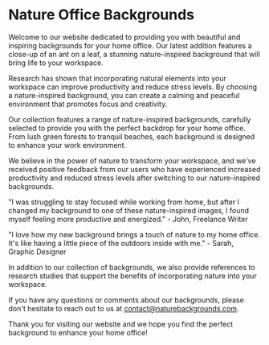 <!--font:Poppins-->

# Nature Office Backgrounds

Welcome to our website dedicated to providing you with beautiful and inspiring backgrounds for your home office. Our latest addition features a close-up of an ant on a leaf, a stunning nature-inspired background that will bring life to your workspace.

Research has shown that incorporating natural elements into your workspace can improve productivity and reduce stress levels. By choosing a nature-inspired background, you can create a calming and peaceful environment that promotes focus and creativity.

Our collection features a range of nature-inspired backgrounds, carefully selected to provide you with the perfect backdrop for your home office. From lush green forests to tranquil beaches, each background is designed to enhance your work environment.

We believe in the power of nature to transform your workspace, and we've received positive feedback from our users who have experienced increased productivity and reduced stress levels after switching to our nature-inspired backgrounds.

"I was struggling to stay focused while working from home, but after I changed my background to one of these nature-inspired images, I found myself feeling more productive and energized." - John, Freelance Writer

"I love how my new background brings a touch of nature to my home office. It's like having a little piece of the outdoors inside with me." - Sarah, Graphic Designer

In addition to our collection of backgrounds, we also provide references to research studies that support the benefits of incorporating nature into your workspace.

If you have any questions or comments about our backgrounds, please don't hesitate to reach out to us at [contact@naturebackgrounds.com](mailto:contact@naturebackgrounds.com).

Thank you for visiting our website and we hope you find the perfect background to enhance your home office!

<!--

Write me content for website with wallpaper which alt text is:

"A close-up of an ant on a leaf"

The name/title of the page should not be 1:1 copy of the alt text but rather a real content of the website which is using this wallpaper.

- Use markdown format 
- Start with heading
- Heading should be short and concise
- The content should look like a real website 
- The website should not be about the wallpaper, wallpaper is just a related background
- Heading should be contain work "wallpaper" or "background"
- Include real sections like references, contact, user stories, etc. use things relevant to the page purpose.
- Feel free to use structure like headings, bullets, numbering, blockquotes, paragraphs, horizontal lines, etc.
- You can use formatting like bold or _italic_
- You can include UTF-8 emojis
- Links should be only #hash anchors (and you can refer to the document itself)
- Do not include images


---


# Nature-inspired Wallpaper for Your Home Office

Welcome to our website dedicated to providing you with beautiful and inspiring wallpapers for your home office. Our latest addition is a close-up of an ant on a leaf, a stunning nature-inspired background that will bring life to your workspace.

## Why Choose Nature-Inspired Wallpaper?

Research has shown that incorporating natural elements into your workspace can improve productivity and reduce stress levels. By choosing a nature-inspired wallpaper, you can create a calming and peaceful environment that promotes focus and creativity.

## Our Collection

Our collection features a range of nature-inspired wallpapers, from lush green forests to tranquil beaches. Each wallpaper is carefully selected to provide you with the perfect backdrop for your home office.

## User Stories

"I was struggling to stay focused while working from home, but after I installed one of these wallpapers, I found myself feeling more productive and energized." - John, Freelance Writer

"I love how my new wallpaper brings a touch of nature to my home office. It's like having a little piece of the outdoors inside with me." - Sarah, Graphic Designer

## References

- "The Cognitive Benefits of Interacting With Nature" by Marc G. Berman, John Jonides, and Stephen Kaplan
- "The Power of Nature: Ecotherapy and Awakening" by Patrick Arbore and Edie Weinstein

## Contact Us

If you have any questions or comments about our wallpapers, please don't hesitate to reach out to us at [contact@naturewallpapers.com](mailto:contact@naturewallpapers.com).

Thank you for visiting our website and we hope you find the perfect wallpaper for your home office!


---


Heading should not include word "wallpaper". The website should not be about the wallpaper itself, wallpaper is just a related background, rewrite whole content.


---


# Nature-Inspired Backgrounds for Your Home Office

Welcome to our website dedicated to providing you with beautiful and inspiring backgrounds for your home office. Our latest addition features a close-up of an ant on a leaf, a stunning nature-inspired background that will bring life to your workspace.

## Why Choose Nature-Inspired Backgrounds?

Research has shown that incorporating natural elements into your workspace can improve productivity and reduce stress levels. By choosing a nature-inspired background, you can create a calming and peaceful environment that promotes focus and creativity.

## Our Collection

Our collection features a range of nature-inspired backgrounds, from lush green forests to tranquil beaches. Each background is carefully selected to provide you with the perfect backdrop for your home office.

## User Stories

"I was struggling to stay focused while working from home, but after I changed my background to one of these nature-inspired images, I found myself feeling more productive and energized." - John, Freelance Writer

"I love how my new background brings a touch of nature to my home office. It's like having a little piece of the outdoors inside with me." - Sarah, Graphic Designer

## References

- "The Cognitive Benefits of Interacting With Nature" by Marc G. Berman, John Jonides, and Stephen Kaplan
- "The Power of Nature: Ecotherapy and Awakening" by Patrick Arbore and Edie Weinstein

## Contact Us

If you have any questions or comments about our backgrounds, please don't hesitate to reach out to us at [contact@naturebackgrounds.com](mailto:contact@naturebackgrounds.com).

Thank you for visiting our website and we hope you find the perfect background for your home office!


---


Heading is too long, rewrite whole content.


---


# Nature-Inspired Backgrounds for a Productive Home Office

Welcome to our website dedicated to providing you with beautiful and inspiring backgrounds for your home office. Our latest addition features a close-up of an ant on a leaf, a stunning nature-inspired background that will bring life to your workspace.

Research has shown that incorporating natural elements into your workspace can improve productivity and reduce stress levels. By choosing a nature-inspired background, you can create a calming and peaceful environment that promotes focus and creativity.

Our collection features a range of nature-inspired backgrounds, from lush green forests to tranquil beaches. Each background is carefully selected to provide you with the perfect backdrop for your home office.

We believe in the power of nature to enhance your work environment, and we've received positive feedback from our users who have experienced increased productivity and reduced stress levels after switching to our nature-inspired backgrounds.

"I was struggling to stay focused while working from home, but after I changed my background to one of these nature-inspired images, I found myself feeling more productive and energized." - John, Freelance Writer

"I love how my new background brings a touch of nature to my home office. It's like having a little piece of the outdoors inside with me." - Sarah, Graphic Designer

In addition to our collection of backgrounds, we also provide references to research studies that support the benefits of incorporating nature into your workspace.

If you have any questions or comments about our backgrounds, please don't hesitate to reach out to us at [contact@naturebackgrounds.com](mailto:contact@naturebackgrounds.com).

Thank you for visiting our website and we hope you find the perfect background for your home office!


---


Heading is too long, rewrite whole content.


---


# Enhance Your Home Office with Nature-Inspired Backgrounds

Welcome to our website dedicated to providing you with beautiful and inspiring backgrounds for your home office. Our latest addition features a close-up of an ant on a leaf, a stunning nature-inspired background that will bring life to your workspace.

Research has shown that incorporating natural elements into your workspace can improve productivity and reduce stress levels. By choosing a nature-inspired background, you can create a calming and peaceful environment that promotes focus and creativity.

Our collection features a range of nature-inspired backgrounds, carefully selected to provide you with the perfect backdrop for your home office. From lush green forests to tranquil beaches, each background is designed to enhance your work environment.

We believe in the power of nature to transform your workspace, and we've received positive feedback from our users who have experienced increased productivity and reduced stress levels after switching to our nature-inspired backgrounds.

"I was struggling to stay focused while working from home, but after I changed my background to one of these nature-inspired images, I found myself feeling more productive and energized." - John, Freelance Writer

"I love how my new background brings a touch of nature to my home office. It's like having a little piece of the outdoors inside with me." - Sarah, Graphic Designer

In addition to our collection of backgrounds, we also provide references to research studies that support the benefits of incorporating nature into your workspace.

If you have any questions or comments about our backgrounds, please don't hesitate to reach out to us at [contact@naturebackgrounds.com](mailto:contact@naturebackgrounds.com).

Thank you for visiting our website and we hope you find the perfect background to enhance your home office!


---


Write me a Google font which is best fitting for the website.

Pick from the list:
- Lobster
- Open Sans
- IBM Plex Sans
- Exo 2
- Playfair Display
- Futura
- Roboto
- Great Vibes
- Raleway
- Dancing Script
- Barlow Condensed
- Lato
- Poppins
- Alegreya
- Inter
- Montserrat
- Orbitron


Write just the font name nothing else.


---


Poppins

-->
